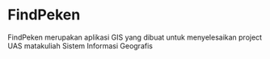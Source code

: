 # FindPeken
FindPeken merupakan aplikasi GIS yang dibuat untuk menyelesaikan project UAS matakuliah Sistem Informasi Geografis
